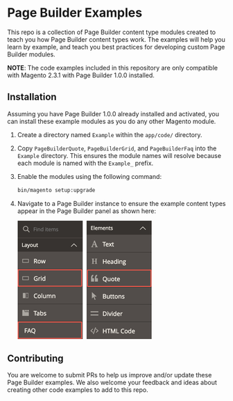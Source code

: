 # Page Builder Examples

This repo is a collection of Page Builder content type modules created to teach you how Page Builder content types work. The examples will help you learn by example, and teach you best practices for developing custom Page Builder modules.

**NOTE**: The code examples included in this repository are only compatible with Magento 2.3.1 with Page Builder 1.0.0 installed.

## Installation

Assuming you have Page Builder 1.0.0 already installed and activated, you can install these example modules as you do any other Magento module. 

1. Create a directory named `Example` within the `app/code/` directory.
2. Copy `PageBuilderQuote`, `PageBuilderGrid`, and `PageBuilderFaq` into the `Example` directory. This ensures the module names will resolve because each module is named with the `Example_` prefix.
3. Enable the modules using the following command:

   ```bash
   bin/magento setup:upgrade
   ```
   
4. Navigate to a Page Builder instance to ensure the example content types appear in the Page Builder panel as shown here:

   <img src="example-content-types.png" alt="Content type examples in panel" style="max-width:309px"/>
    

## Contributing

You are welcome to submit PRs to help us improve and/or update these Page Builder examples. 
We also welcome your feedback and ideas about creating other code examples to add to this repo. 
